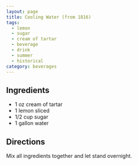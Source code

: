 ```yaml
---
layout: page
title: Cooling Water (from 1816)
tags:
  - lemon
  - sugar
  - cream of tartar
  - beverage
  - drink
  - summer
  - historical
category: beverages
---
```


## Ingredients
* 1 oz cream of tartar
* 1 lemon sliced
* 1/2 cup sugar
* 1 gallon water

## Directions
Mix all ingredients together and let stand overnight.
